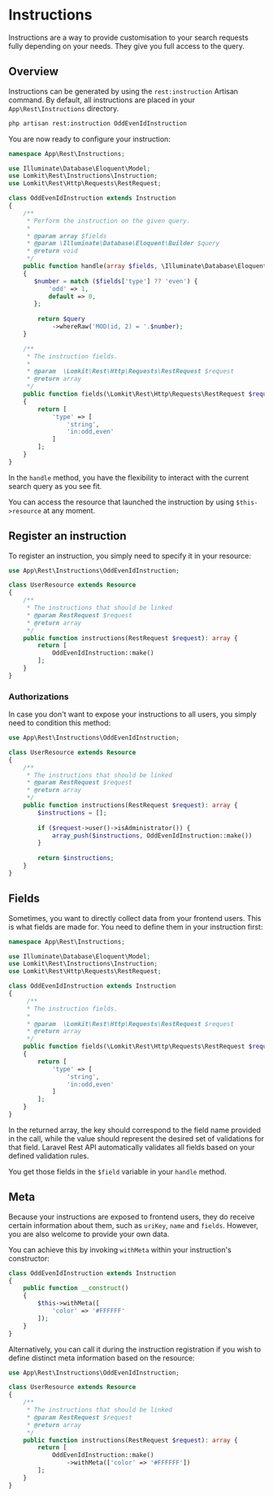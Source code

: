 # Instructions

Instructions are a way to provide customisation to your search requests fully depending on your needs. They give you full access to the query.

## Overview

Instructions can be generated by using the `rest:instruction` Artisan command. By default, all instructions are placed in your `App\Rest\Instructions` directory.

```bash
php artisan rest:instruction OddEvenIdInstruction
```

You are now ready to configure your instruction:

```php
namespace App\Rest\Instructions;

use Illuminate\Database\Eloquent\Model;
use Lomkit\Rest\Instructions\Instruction;
use Lomkit\Rest\Http\Requests\RestRequest;

class OddEvenIdInstruction extends Instruction
{
    /**
     * Perform the instruction on the given query.
     *
     * @param array $fields
     * @param \Illuminate\Database\Eloquent\Builder $query
     * @return void
     */
    public function handle(array $fields, \Illuminate\Database\Eloquent\Builder $query)
    {
       $number = match ($fields['type'] ?? 'even') {
           'odd' => 1,
           default => 0,
       };
        
        return $query
            ->whereRaw('MOD(id, 2) = '.$number);
    }

    /**
     * The instruction fields.
     *
     * @param  \Lomkit\Rest\Http\Requests\RestRequest $request
     * @return array
     */
    public function fields(\Lomkit\Rest\Http\Requests\RestRequest $request): array
    {
        return [
            'type' => [
                'string',
                'in:odd,even'
            ]
        ];
    }
}
```

In the `handle` method, you have the flexibility to interact with the current search query as you see fit.

You can access the resource that launched the instruction by using `$this->resource` at any moment.

## Register an instruction

To register an instruction, you simply need to specify it in your resource:

```php
use App\Rest\Instructions\OddEvenIdInstruction;

class UserResource extends Resource
{
    /**
     * The instructions that should be linked
     * @param RestRequest $request
     * @return array
     */
    public function instructions(RestRequest $request): array {
        return [
            OddEvenIdInstruction::make()
        ];
    }
}
```

### Authorizations

In case you don't want to expose your instructions to all users, you simply need to condition this method:

```php
use App\Rest\Instructions\OddEvenIdInstruction;

class UserResource extends Resource
{
    /**
     * The instructions that should be linked
     * @param RestRequest $request
     * @return array
     */
    public function instructions(RestRequest $request): array {
        $instructions = [];
        
        if ($request->user()->isAdministrator()) {
            array_push($instructions, OddEvenIdInstruction::make())
        }
    
        return $instructions;
    }
}
```

## Fields

Sometimes, you want to directly collect data from your frontend users. This is what fields are made for. You need to define them in your instruction first:

```php
namespace App\Rest\Instructions;

use Illuminate\Database\Eloquent\Model;
use Lomkit\Rest\Instructions\Instruction;
use Lomkit\Rest\Http\Requests\RestRequest;

class OddEvenIdInstruction extends Instruction
{
     /**
     * The instruction fields.
     *
     * @param  \Lomkit\Rest\Http\Requests\RestRequest $request
     * @return array
     */
    public function fields(\Lomkit\Rest\Http\Requests\RestRequest $request)
    {
        return [
            'type' => [
                'string',
                'in:odd,even'
            ]
        ];
    }
}
```

In the returned array, the key should correspond to the field name provided in the call, while the value should represent the desired set of validations for that field. Laravel Rest API automatically validates all fields based on your defined validation rules.

You get those fields in the `$field` variable in your `handle` method.

## Meta

Because your instructions are exposed to frontend users, they do receive certain information about them, such as `uriKey`, `name` and `fields`. However, you are also welcome to provide your own data.

You can achieve this by invoking `withMeta` within your instruction's constructor:

```php
class OddEvenIdInstruction extends Instruction
{
    public function __construct()
    {
        $this->withMeta([
            'color' => '#FFFFFF'
        ]);
    }
}
```

Alternatively, you can call it during the instruction registration if you wish to define distinct meta information based on the resource:

```php
use App\Rest\Instructions\OddEvenIdInstruction;

class UserResource extends Resource
{
    /**
     * The instructions that should be linked
     * @param RestRequest $request
     * @return array
     */
    public function instructions(RestRequest $request): array {
        return [
            OddEvenIdInstruction::make()
                ->withMeta(['color' => '#FFFFFF'])
        ];
    }
}
```
